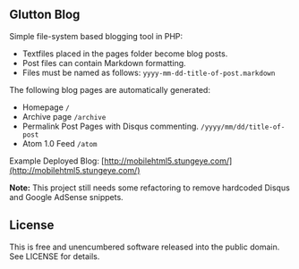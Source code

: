 ## Glutton Blog

Simple file-system based blogging tool in PHP:

* Textfiles placed in the pages folder become blog posts.
* Post files can contain Markdown formatting.
* Files must be named as follows: `yyyy-mm-dd-title-of-post.markdown`

The following blog pages are automatically generated:

* Homepage `/`
* Archive page `/archive`
* Permalink Post Pages with Disqus commenting. `/yyyy/mm/dd/title-of-post`
* Atom 1.0 Feed `/atom`

Example Deployed Blog: [http://mobilehtml5.stungeye.com/](http://mobilehtml5.stungeye.com/)

**Note:** This project still needs some refactoring to remove hardcoded Disqus and Google AdSense snippets.

## License

This is free and unencumbered software released into the public domain.  See LICENSE for details.
